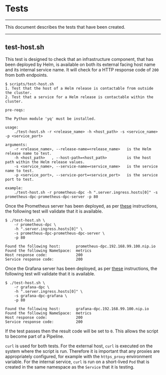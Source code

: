 # Tests

---

This document describes the tests that have been created.

---

## test-host.sh

This test is designed to check that an infrastructure component, that has been deployed by Helm, is available on both its external facing host name and its internal service name.  It will check for a HTTP response code of `200` from both endpoints.



```console
$ scripts/test-host.sh
1. Test that the host of a Helm release is contactable from outside the cluster.
2. Test that a service for a Helm release is contactable within the cluster.

pre-reqs:

The Python module 'yq' must be installed.

usage:
    ./test-host.sh -r <release_name> -h <host_path> -s <service_name> -p <service_port>

arguments:
    -r <release_name>, --release-name=<release_name>   is the Helm release name to test.
    -h <host_path>   , --host-path=<host_path>         is the host path within the Helm release values.
    -s <service_name>, --service-name=<service_name>   is the service name to test.
    -p <service_port>, --service-port=<service_port>   is the service port to test.

example:
    ./test-host.sh -r prometheus-dpc -h ".server.ingress.hosts[0]" -s prometheus-dpc-prometheus-dpc-server -p 80
```

Once the Prometheus server has been deployed, as per [these](metrics_install.md#prometheus) instructions, the following test will validate that it is available.

```console
$ ./test-host.sh \
    -r prometheus-dpc \
    -h ".server.ingress.hosts[0]" \
    -s prometheus-dpc-prometheus-dpc-server \
    -p 80

Found the following host:       prometheus-dpc.192.168.99.100.nip.io
Found the following NameSpace:  metrics
Host response code:             200
Service response code:          200
```

Once the Grafana server has been deployed, as per [these](metrics_install.md#grafana) instructions, the following test will validate that it is available.

```console
$ ./test-host.sh \
    -r grafana-dpc \
    -h ".server.ingress.hosts[0]" \
    -s grafana-dpc-grafana \
    -p 80

Found the following host:       grafana-dpc.192.168.99.100.nip.io
Found the following NameSpace:  metrics
Host response code:             200
Service response code:          200
```

If the test passes then the result code will be set to `0`.  This allows the script to become part of a Pipeline.

`curl` is used for both tests.  For the external host, `curl` is executed on the system where the script is run.  Therefore it is important that any proxies are appropriately configured, for example with the `https_proxy` environment variable.  For the internal service, `curl` is run on a short-lived `Pod` that is created in the same namespace as the `Service` that it is testing.